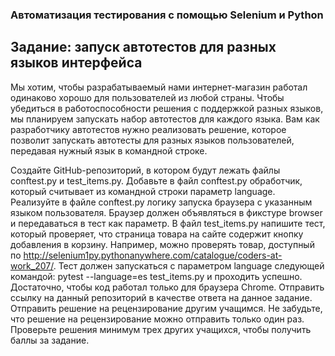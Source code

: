 ### Автоматизация тестирования с помощью Selenium и Python
## Задание: запуск автотестов для разных языков интерфейса

Мы хотим, чтобы разрабатываемый нами интернет-магазин работал одинаково хорошо для пользователей из любой страны. Чтобы убедиться в работоспособности решения с поддержкой разных языков, мы планируем запускать набор автотестов для каждого языка. Вам как разработчику автотестов нужно реализовать решение, которое позволит запускать автотесты для разных языков пользователей, передавая нужный язык в командной строке.

Создайте GitHub-репозиторий, в котором будут лежать файлы conftest.py и test_items.py.
Добавьте в файл conftest.py обработчик, который считывает из командной строки параметр language.
Реализуйте в файле conftest.py логику запуска браузера с указанным языком пользователя. Браузер должен объявляться в фикстуре browser и передаваться в тест как параметр.
В файл test_items.py напишите тест, который проверяет, что страница товара на сайте содержит кнопку добавления в корзину. Например, можно проверять товар, доступный по http://selenium1py.pythonanywhere.com/catalogue/coders-at-work_207/.
Тест должен запускаться с параметром language следующей командой:
pytest --language=es test_items.py
и проходить успешно. Достаточно, чтобы код работал только для браузера Сhrome.
Отправить ссылку на данный репозиторий в качестве ответа на данное задание.
Отправить решение на рецензирование другим учащимся. Не забудьте, что решение на рецензирование можно отправить только один раз.
Проверьте решения минимум трех других учащихся, чтобы получить баллы за задание.

